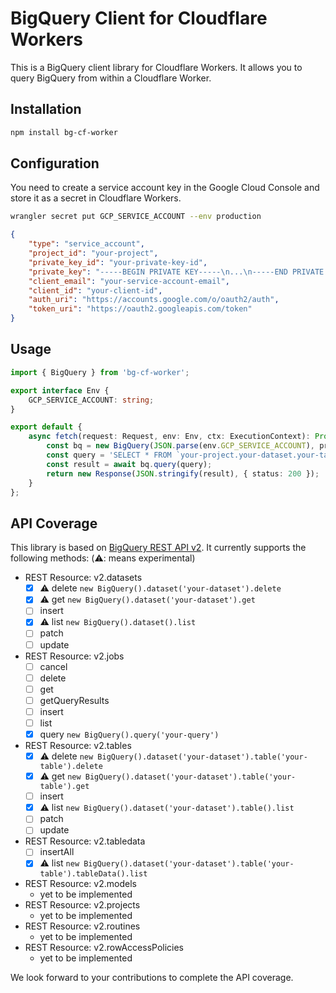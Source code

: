 # BigQuery Client for Cloudflare Workers

This is a BigQuery client library for Cloudflare Workers. It allows you to query BigQuery from within a Cloudflare Worker.

## Installation

```sh
npm install bg-cf-worker
```

## Configuration

You need to create a service account key in the Google Cloud Console and store it as a secret in Cloudflare Workers.

```sh
wrangler secret put GCP_SERVICE_ACCOUNT --env production
```

```json
{
	"type": "service_account",
	"project_id": "your-project",
	"private_key_id": "your-private-key-id",
	"private_key": "-----BEGIN PRIVATE KEY-----\n...\n-----END PRIVATE KEY-----\n",
	"client_email": "your-service-account-email",
	"client_id": "your-client-id",
	"auth_uri": "https://accounts.google.com/o/oauth2/auth",
	"token_uri": "https://oauth2.googleapis.com/token"
}
```

## Usage

```ts
import { BigQuery } from 'bg-cf-worker';

export interface Env {
	GCP_SERVICE_ACCOUNT: string;
}

export default {
	async fetch(request: Request, env: Env, ctx: ExecutionContext): Promise<Response> {
		const bq = new BigQuery(JSON.parse(env.GCP_SERVICE_ACCOUNT), projectId);
		const query = 'SELECT * FROM `your-project.your-dataset.your-table` LIMIT 10';
		const result = await bq.query(query);
		return new Response(JSON.stringify(result), { status: 200 });
	}
};
```

## API Coverage

This library is based on [BigQuery REST API v2](https://cloud.google.com/bigquery/docs/reference/rest). It currently supports the following methods:
(⚠️: means experimental)

- REST Resource: v2.datasets
  - [x] ⚠️ delete `new BigQuery().dataset('your-dataset').delete`
  - [x] ⚠️ get `new BigQuery().dataset('your-dataset').get`
  - [ ] insert
  - [x] ⚠️ list `new BigQuery().dataset().list`
  - [ ] patch
  - [ ] update
- REST Resource: v2.jobs
  - [ ] cancel
  - [ ] delete
  - [ ] get
  - [ ] getQueryResults
  - [ ] insert
  - [ ] list
  - [x] query `new BigQuery().query('your-query')`
- REST Resource: v2.tables
	- [x] ⚠️ delete `new BigQuery().dataset('your-dataset').table('your-table').delete`
	- [x] ⚠️ get `new BigQuery().dataset('your-dataset').table('your-table').get`
	- [ ] insert
	- [x] ⚠️ list `new BigQuery().dataset('your-dataset').table().list`
	- [ ] patch
	- [ ] update
- REST Resource: v2.tabledata
	- [ ] insertAll
	- [x] ⚠️ list `new BigQuery().dataset('your-dataset').table('your-table').tableData().list`
- REST Resource: v2.models
  - yet to be implemented
- REST Resource: v2.projects
	- yet to be implemented
- REST Resource: v2.routines
	- yet to be implemented
- REST Resource: v2.rowAccessPolicies
	- yet to be implemented

We look forward to your contributions to complete the API coverage.
